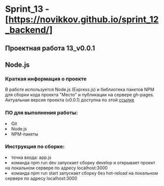 # Sprint_13 - [https://novikkov.github.io/sprint_12_backend/]

## Проектная работа 13_v0.0.1

## Node.js

### Краткая информация о проекте
В работе используется Node.js (Express.js) и библиотека пакетов NPM для сборки кода проекта "Место" и публикации на сервере gh-pages.
Актуальная версия проекта (v0.0.1) доступна по этой [ссылке](https://novikkov.github.io/sprint_12_backend/)

###  ПО для выполнения работы:
<li>
Git
<li>
Node.js
<li>
NPM-пакеты

### Инструкция по сборке:
<li>
точка входа: app.js
<li>
команда npm run dev запускает сборку develop и открывает проект на локальном сервере по адресу localhost:3000
<li>
команда npm run start запускает сборку без hot-reload на локальном сервере по адресу localhost:3000
